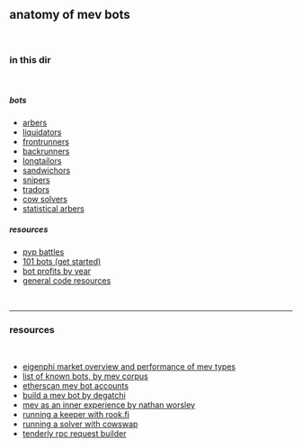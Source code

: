 ## anatomy of mev bots

<br>

### in this dir

<br>

##### bots

* [arbers](bots/arbers.md)
* [liquidators](bots/liquidators.md)
* [frontrunners](bots/frontrunners.md)
* [backrunners](bots/backrunners.md)
* [longtailors](bots/longtailors.md)
* [sandwichors](bots/sandwichors.md)
* [snipers](bots/snipers.md)
* [tradors](bots/tradors.md)
* [cow solvers](bots/cow-solvers.md)
* [statistical arbers](bots/stat-arbers.md) 


##### resources

* [pvp battles](pvp_war)
* [101 bots (get started)](bots/101.md)
* [bot profits by year](profits)
* [general code resources](code_resources)


<br>

---

### resources

<br>

* [eigenphi market overview and performance of mev types](https://beta.eigenphi.io/)
* [list of known bots, by mev corpus](https://github.com/manifoldfinance/mev-corpus/blob/master/packages/known-bots/lib/known-bots.js)
* [etherscan mev bot accounts](https://etherscan.io/accounts/label/mev-bot)
* [build a mev bot by degatchi](https://www.degatchi.com/articles/how-to-build-a-mev-bot)
* [mev as an inner experience by nathan worsley](https://www.youtube.com/watch?v=9iHlyaRsgYI)
* [running a keeper with rook.fi](https://docs.rook.fi/reference/integrate/run-a-keeper)
* [running a solver with cowswap](https://mirror.xyz/steinkirch.eth/s_RwnRgJvK_6fLYPyav7lFT3Zs4W4ZvYwp-AM9EbuhQ)
* [tenderly rpc request builder](https://dashboard.tenderly.co/json-rpc-request-builder)



